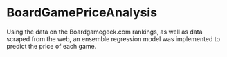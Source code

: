 # BoardGamePriceAnalysis
Using the data on the Boardgamegeek.com rankings, as well as data scraped from the web, an ensemble regression model was implemented to predict the price of each game. 
